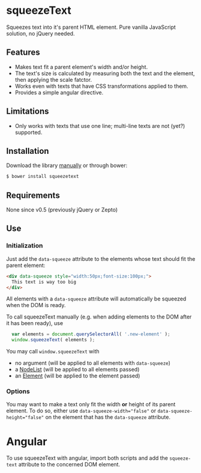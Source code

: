 squeezeText
======

Squeezes text into it's parent HTML element. Pure vanilla JavaScript solution, no jQuery needed.

## Features

- Makes text fit a parent element's width and/or height. 
- The text's size is calculated by measuring both the text and the element, then applying the scale fatctor.
- Works even with texts that have CSS transformations applied to them.
- Provides a simple angular directive.

## Limitations
- Only works with texts that use one line; multi-line texts are not (yet?) supported.

## Installation

Download the library [manually](https://github.com/joinbox/squeezetext) or through bower: 

```bash
$ bower install squeezetext
```

## Requirements

None since v0.5 (previously jQuery or Zepto)

## Use

### Initialization

Just add the `data-squeeze` attribute to the elements whose text should fit the parent element: 

```html
<div data-squeeze style="width:50px;font-size:100px;">
  This text is way too big
</div>
```

All elements with a `data-squeeze` attribute will automatically be squeezed when the DOM is ready. 

To call squeezeText manually (e.g. when adding elements to the DOM after it has been ready), use

```javascript
  var elements = document.querySelectorAll( '.new-element' );
  window.squeezeText( elements );
```

You may call `window.squeezeText` with

- no argument (will be applied to all elements with `data-squeeze`)
- a [NodeList](https://developer.mozilla.org/en-US/docs/Web/API/NodeList) (will be applied to all elements passed)
- an [Element](https://developer.mozilla.org/en-US/docs/Web/API/element) (will be applied to the element passed)

### Options

You may want to make a text only fit the width **or** height of its parent element. To do so, either use `data-squeeze-width="false"` or `data-squeeze-height="false"` on the element that has the `data-squeeze` attribute.

# Angular

To use squeezeText with angular, import both scripts and add the ```squeeze-text``` attribute to the concerned DOM element.